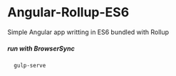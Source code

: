 # Angular-Rollup-ES6
Simple Angular app writting in ES6 bundled with Rollup




##### run with BrowserSync

```
  gulp-serve
```
